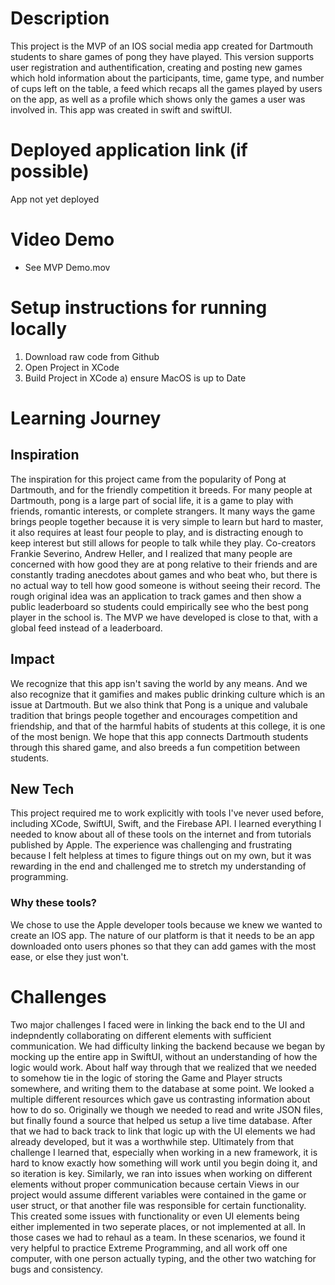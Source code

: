 # Description
This project is the MVP of an IOS social media app created for Dartmouth students to share games of pong they have played. This version supports user registration and authentification, creating and posting new games which hold information about the participants, time, game type, and number of cups left on the table, a feed which recaps all the games played by users on the app, as well as a profile which shows only the games a user was involved in. This app was created in swift and swiftUI.

# Deployed application link (if possible)
App not yet deployed
                                                                
# Video Demo
- See MVP Demo.mov
                                                                
# Setup instructions for running locally
1) Download raw code from Github
2) Open Project in XCode
3) Build Project in XCode
    a) ensure MacOS is up to Date

# Learning Journey

## Inspiration
The inspiration for this project came from the popularity of Pong at Dartmouth, and for the friendly competition it breeds. For many people at Dartmouth, pong is a large part of social life, it is a game to play with friends, romantic interests, or complete strangers. It many ways the game brings people together because it is very simple to learn but hard to master, it also requires at least four people to play, and is distracting enough to keep interest but still allows for people to talk while they play. Co-creators Frankie Severino, Andrew Heller, and I realized that many people are concerned with how good they are at pong relative to their friends and are constantly trading anecdotes about games and who beat who, but there is no actual way to tell how good someone is without seeing their record. The rough original idea was an application to track games and then show a public leaderboard so students could empirically see who the best pong player in the school is. The MVP we have developed is close to that, with a global feed instead of a leaderboard.
                        
## Impact
We recognize that this app isn't saving the world by any means. And we also recognize that it gamifies and makes public drinking culture which is an issue at Dartmouth. But we also think that Pong is a unique and valubale tradition that brings people together and encourages competition and friendship, and that of the harmful habits of students at this college, it is one of the most benign. We hope that this app connects Dartmouth students through this shared game, and also breeds a fun competition between students.
                        
## New Tech
This project required me to work  explicitly with tools I've never used before, including XCode, SwiftUI, Swift, and the Firebase API. I learned everything I needed to know about all of these tools on the internet and from tutorials published by Apple. The experience was challenging and frustrating because I felt helpless at times to figure things out on my own, but it was rewarding in the end and challenged me to stretch my understanding of programming.
                        
### Why these tools?
We chose to use the Apple developer tools because we knew we wanted to create an IOS app. The nature of our platform is that it needs to be an app downloaded onto users phones so that they can add games with the most ease, or else they just won't.
                        
                                                                
# Challenges
Two major challenges I faced were in linking the back end to the UI and indepndently collaborating on different elements with sufficient communication. We had difficulty linking the backend because we began by mocking up the entire app in SwiftUI, without an understanding of how the logic would work. About half way through that we realized that we needed to somehow tie in the logic of storing the Game and Player structs somewhere, and writing them to the database at some point. We looked a multiple different resources which gave us contrasting information about how to do so. Originally we though we needed to read and write JSON files, but finally found a source that helped us setup a live time database. After that we had to back track to link that logic up with the UI elements we had already developed, but it was a worthwhile step. Ultimately from that challenge I learned that, especially when working in a new framework, it is hard to know exactly how something will work until you begin doing it, and so iteration is key. Similarly, we ran into issues when working on different elements without proper communication because certain Views in our project would assume different variables were contained in the game or user struct, or that another file was responsible for certain functionality. This created some issues with functionality or even UI elements being either implemented in two seperate places, or not implemented at all. In those cases we had to rehaul as a team. In these scenarios, we found it very helpful to practice Extreme Programming, and all work off one computer, with one person actually typing, and the other two watching for bugs and consistency. 

